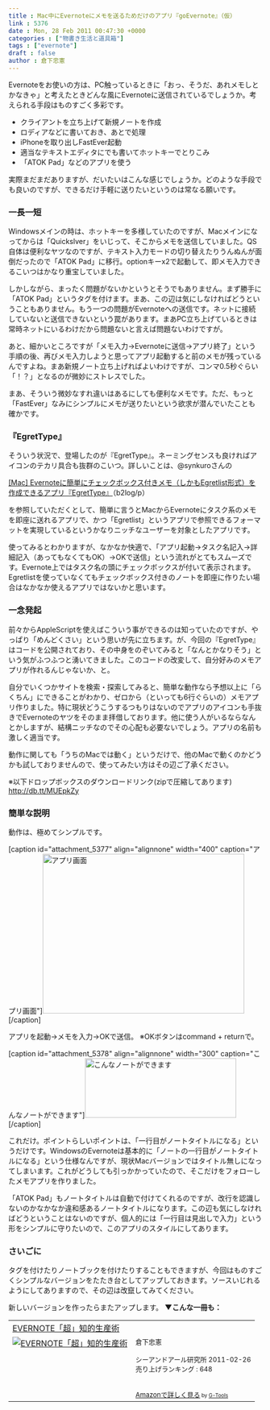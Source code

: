```yaml
---
title : Mac中にEvernoteにメモを送るためだけのアプリ『goEvernote』（仮）
link : 5376
date : Mon, 28 Feb 2011 00:47:30 +0000
categories : ["物書き生活と道具箱"]
tags : ["evernote"]
draft : false
author : 倉下忠憲
---
```


Evernoteをお使いの方は、PC触っているときに「おっ、そうだ、あれメモしとかなきゃ」と考えたときどんな風にEvernoteに送信されているでしょうか。考えられる手段はものすごく多彩です。

<ul>
	<li>クライアントを立ち上げて新規ノートを作成</li>
	<li>ロディアなどに書いておき、あとで処理</li>
	<li>iPhoneを取り出しFastEver起動</li>
	<li>適当なテキストエディタにでも書いてホットキーでとりこみ</li>
	<li>「ATOK Pad」などのアプリを使う</li>
</ul>


実際まだまだありますが、だいたいはこんな感じでしょうか。どのような手段でも良いのですが、できるだけ手軽に送りたいというのは常なる願いです。

<h3>一長一短</h3>
Windowsメインの時は、ホットキーを多様していたのですが、Macメインになってからは「Quickslver」をいじって、そこからメモを送信していました。QS自体は便利なヤツなのですが、テキスト入力モードの切り替えたりうんぬんが面倒だったので「ATOK Pad」に移行。optionキーx2で起動して、即メモ入力できるこいつはかなり重宝していました。

しかしながら、まったく問題がないかというとそうでもありません。まず勝手に「ATOK Pad」というタグを付けます。まあ、この辺は気にしなければどうということもありません。もう一つの問題がEvernoteへの送信です。ネットに接続していないと送信できないという罠があります。まあPC立ち上げているときは常時ネットにいるわけだから問題ないと言えば問題ないわけですが。

あと、細かいところですが「メモ入力→Evernoteに送信→アプリ終了」という手順の後、再びメモ入力しようと思ってアプリ起動すると前のメモが残っているんですよね。まあ新規ノート立ち上げればよいわけですが、コンマ0.5秒ぐらい「！？」となるのが微妙にストレスでした。

まあ、そういう微妙なすれ違いはあるにしても便利なメモです。ただ、もっと「FastEver」なみにシンプルにメモが送りたいという欲求が潜んでいたことも確かです。

<h3>『EgretType』</h3>
そういう状況で、登場したのが『EgretType』。ネーミングセンスも良ければアイコンのテカリ具合も抜群のこいつ。詳しいことは、@synkuroさんの

<a href="http://b2log.posterous.com/mac-evernoteegretlistegrettype">[Mac] Evernoteに簡単にチェックボックス付きメモ（しかもEgretlist形式）を作成できるアプリ『EgretType』</a>（b2log/p）

を参照していただくとして、簡単に言うとMacからEvernoteにタスク系のメモを即座に送れるアプリで、かつ「Egretlist」というアプリで参照できるフォーマットを実現しているというかなりニッチなユーザーを対象としたアプリです。

使ってみるとわかりますが、なかなか快適で、「アプリ起動→タスク名記入→詳細記入（あってもなくてもOK）→OKで送信」という流れがとてもスムーズです。Evernote上ではタスク名の頭にチェックボックスが付いて表示されます。Egretlistを使っていなくてもチェックボックス付きのノートを即座に作りたい場合はなかなか使えるアプリではないかと思います。

<h3>一念発起</h3>
前々からAppleScriptを使えばこういう事ができるのは知っていたのですが、やっぱり「めんどくさい」という思いが先に立ちます。が、今回の『EgretType』はコードを公開されており、その中身をのぞいてみると「なんとかなりそう」という気がふつふつと湧いてきました。このコードの改変して、自分好みのメモアプリが作れるんじゃないか、と。

自分でいくつかサイトを検索・探索してみると、簡単な動作なら予想以上に「らくちん」にできることがわかり、ゼロから（といっても6行ぐらいの）メモアプリ作りました。特に現状どうこうするつもりはないのでアプリのアイコンも手抜きでEvernoteのヤツをそのまま拝借しております。他に使う人がいるならなんとかしますが、結構ニッチなのでその心配も必要ないでしょう。アプリの名前も激しく適当です。

動作に関しても「うちのMacでは動く」というだけで、他のMacで動くのかどうかも試しておりませんので、使ってみたい方はその辺ご了承ください。

※以下ドロップボックスのダウンロードリンク(zipで圧縮してあります)
<a href="http://db.tt/MUEpkZy">http://db.tt/MUEpkZy</a>

<h3>簡単な説明</h3>
動作は、極めてシンプルです。

[caption id="attachment_5377" align="alignnone" width="400" caption="アプリ画面"]<img src="https://rashita.net/blog/wp-content/uploads/2011/02/window-grab.png" alt="アプリ画面" title="アプリ画面" width="400" height="317" class="size-full wp-image-5377" />[/caption]

アプリを起動→メモを入力→OKで送信。
※OKボタンはcommand + returnで。

[caption id="attachment_5378" align="alignnone" width="300" caption="こんなノートができます"]<img src="https://rashita.net/blog/wp-content/uploads/2011/02/screenshot5-300x118.png" alt="こんなノートができます" title="こんなノートができます" width="300" height="118" class="size-medium wp-image-5378" />[/caption]

これだけ。ポイントらしいポイントは、「一行目がノートタイトルになる」というだけです。WindowsのEvernoteは基本的に「ノートの一行目がノートタイトルになる」という仕様なんですが、現状Macバージョンではタイトル無しになってしまいます。これがどうしても引っかかっていたので、そこだけをフォローしたメモアプリを作りました。

「ATOK Pad」もノートタイトルは自動で付けてくれるのですが、改行を認識しないのかなかなか違和感あるノートタイトルになります。この辺も気にしなければどうということはないのですが、個人的には「一行目は見出しで入力」という形をシンプルに守りたいので、このアプリのスタイルにしてあります。

<h3>さいごに</h3>
タグを付けたりノートブックを付けたりすることもできますが、今回はものすごくシンプルなバージョンをたたき台としてアップしておきます。ソースいじれるようにしてありますので、その辺は改竄してみてください。

新しいバージョンを作ったらまたアップします。
<strong>
▼こんな一冊も：</strong>
<table  border="0" cellpadding="5"><tr><td colspan="2"><a href="http://www.amazon.co.jp/EVERNOTE%E3%80%8C%E8%B6%85%E3%80%8D%E7%9F%A5%E7%9A%84%E7%94%9F%E7%94%A3%E8%A1%93-%E5%80%89%E4%B8%8B%E5%BF%A0%E6%86%B2/dp/4863540817%3FSubscriptionId%3D15SMZCTB9V8NGR2TW082%26tag%3Drashita1000-22%26linkCode%3Dxm2%26camp%3D2025%26creative%3D165953%26creativeASIN%3D4863540817" target="_top">EVERNOTE「超」知的生産術</a><img src="http://www.assoc-amazon.jp/e/ir?t=rashita1000-22&l=ur2&o=9" width="1" height="1" style="border: none;" alt="" /></td></tr><tr><td valign="top"><a href="http://www.amazon.co.jp/EVERNOTE%E3%80%8C%E8%B6%85%E3%80%8D%E7%9F%A5%E7%9A%84%E7%94%9F%E7%94%A3%E8%A1%93-%E5%80%89%E4%B8%8B%E5%BF%A0%E6%86%B2/dp/4863540817%3FSubscriptionId%3D15SMZCTB9V8NGR2TW082%26tag%3Drashita1000-22%26linkCode%3Dxm2%26camp%3D2025%26creative%3D165953%26creativeASIN%3D4863540817" target="_top"><img src="http://ecx.images-amazon.com/images/I/51OnU0cd03L._SL160_.jpg" border="0" alt="EVERNOTE「超」知的生産術" /></a></td><td valign="top"><font size="-1">倉下忠憲 <br /><br />シーアンドアール研究所  2011-02-26<br />売り上げランキング : 648<br /><br /><br /><a href="http://www.amazon.co.jp/EVERNOTE%E3%80%8C%E8%B6%85%E3%80%8D%E7%9F%A5%E7%9A%84%E7%94%9F%E7%94%A3%E8%A1%93-%E5%80%89%E4%B8%8B%E5%BF%A0%E6%86%B2/dp/4863540817%3FSubscriptionId%3D15SMZCTB9V8NGR2TW082%26tag%3Drashita1000-22%26linkCode%3Dxm2%26camp%3D2025%26creative%3D165953%26creativeASIN%3D4863540817" target="_top">Amazonで詳しく見る</a></font><font size="-2"> by <a href="http://www.goodpic.com/mt/aws/index.html" >G-Tools</a></font></td></tr></table>


